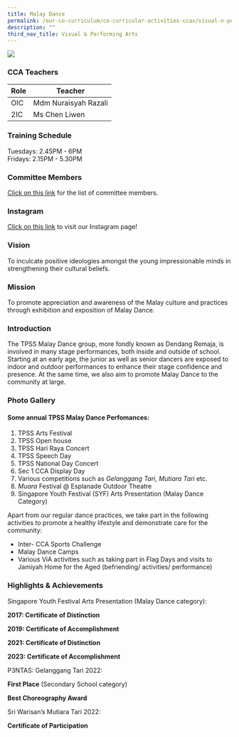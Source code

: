 ```yaml
---
title: Malay Dance
permalink: /our-co-curriculum/co-curricular-activities-ccas/visual-n-performing-arts/malay-dance/
description: ""
third_nav_title: Visual & Performing Arts
---
```

![](/images/2023_malay_dance_03.jpg)

### CCA Teachers

| Role | Teacher |
|---|---|
| OIC | Mdm Nuraisyah Razali |
| 2IC | Ms Chen Liwen |

### Training Schedule 
Tuesdays: 2.45PM - 6PM <br>Fridays: 2.15PM - 5.30PM

### Committee Members
[Click on this link](https://docs.google.com/document/d/1pnlOVNj4qb8OFiD3Kl-TE1T8tHEZq5ilGIld6QTjC6o/edit?usp=sharing) for the list of committee members. 

### Instagram 
[Click on this link](https://www.instagram.com/tpss.malaydance/?igshid=MzRlODBiNWFlZA%3D%3D) to visit our Instagram page! 


### Vision
To inculcate positive ideologies amongst the young impressionable minds in strengthening their cultural beliefs.

### Mission 
To promote appreciation and awareness of the Malay culture and practices through exhibition and exposition of Malay Dance.

### Introduction 
The TPSS Malay Dance group, more fondly known as Dendang Remaja, is involved in many stage performances, both inside and outside of school. Starting at an early age, the junior as well as senior dancers are exposed to indoor and outdoor performances to enhance their stage confidence and presence. At the same time, we also aim to promote Malay Dance to the community at large.

### Photo Gallery

#### Some annual TPSS Malay Dance Perfomances: 

1.  TPSS Arts Festival
2.  TPSS Open house
3.  TPSS Hari Raya Concert
4.  TPSS Speech Day
5.  TPSS National Day Concert
6.  Sec 1 CCA Display Day
7.  Various competitions such as _Gelanggang Tari_, _Mutiara Tari_ etc.
8.  _Muara_ Festival @ Esplanade Outdoor Theatre
9.  Singapore Youth Festival (SYF) Arts Presentation (Malay Dance Category)

Apart from our regular dance practices, we take part in the following activities to promote a healthy lifestyle and demonstrate care for the community:

*   Inter- CCA Sports Challenge
*   Malay Dance Camps
*   Various ViA activities such as taking part in Flag Days and visits to Jamiyah Home for the Aged (befriending/ activities/ performance)

### Highlights &amp; Achievements
Singapore Youth Festival Arts Presentation (Malay Dance category):

**2017: Certificate of Distinction**

**2019: Certificate of Accomplishment**

**2021: Certificate of Distinction**

**2023: Certificate of Accomplishment**

P3NTAS: Gelanggang Tari 2022:

**First Place** (Secondary School category)

**Best Choreography Award**

Sri Warisan’s Mutiara Tari 2022:

**Certificate of Participation**

